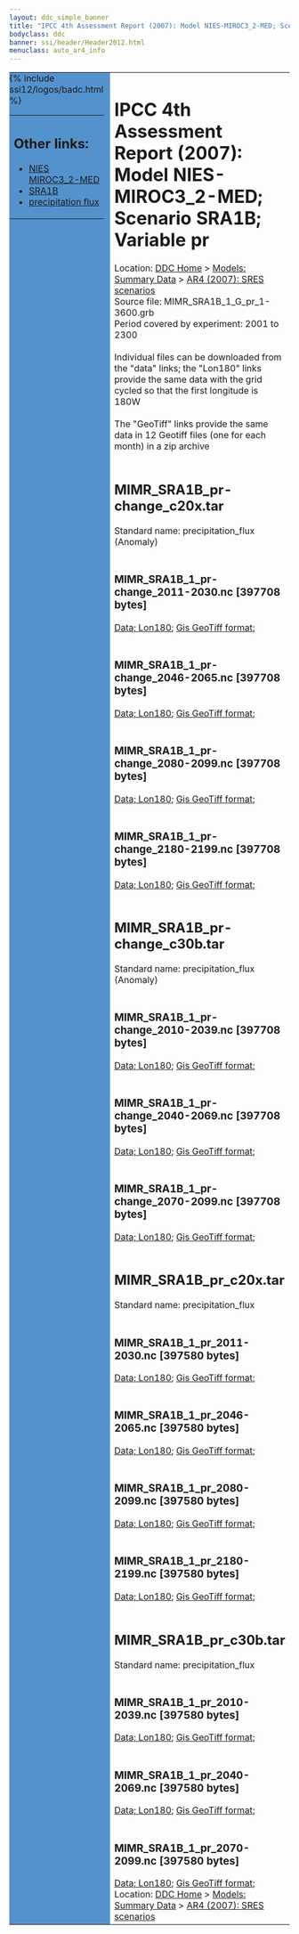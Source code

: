 ```yaml
---
layout: ddc_simple_banner
title: "IPCC 4th Assessment Report (2007): Model NIES-MIROC3_2-MED; Scenario SRA1B; Variable pr"
bodyclass: ddc
banner: ssi/header/Header2012.html
menuclass: auto_ar4_info
---
```



<table width="100%" border="0" cellspacing="0" cellpadding="0" style="border-collapse: collapse;">
<tr style="margin:0;padding:0;border:0;">
<td style="margin:0;padding:0;border:0;height:1pt;width:150pt;background:#5492CD;" valign="top" >

<div id="lh-col2" class="auto_ar4_info">
<table class="menumain" bgcolor="#5492CD" cellspacing="0" width="100%" border="0">
<tr><td>
<h2> Other links:</h2>
<ul>
<li><a href="/auto/ar4/model-NIES-MIROC3_2-MED.html">NIES<br/>MIROC3_2-MED</a></li>
<li><a href="/auto/ar4/scenario-SRA1B.html">SRA1B</a></li>
<li><a href="/auto/ar4/var-precipitation_flux.html">precipitation flux</a></li>
</ul>
</td></tr>
{% include ssi12/logos/badc.html %}
</table>
</div>
</td>
<td><h1>IPCC 4th Assessment Report (2007): Model NIES-MIROC3_2-MED; Scenario SRA1B; Variable pr</h1>

<!-- Breadcrumb1 -->
<div id="breadcrumb1" align="left">
Location: <a href="/index.html">DDC Home</a> > <a href="/sim/gcm_clim/">Models: Summary Data</a>
> <a href="/sim/gcm_clim/SRES_AR4/index.html">AR4 (2007): SRES scenarios</a>
</div>
<!-- End of Breadcrumb1 -->Source file: MIMR_SRA1B_1_G_pr_1-3600.grb
<br/>
Period covered by experiment: 2001 to 2300<br/>
<br/>Individual files can be downloaded from the "data" links; the "Lon180" links provide the same data
         with the grid cycled so that the first longitude is 180W<br/>
<br/>The "GeoTiff" links provide the same data in 12 Geotiff files (one for each month)
          in a zip archive<br/>
<br/><h2>MIMR_SRA1B_pr-change_c20x.tar</h2>
Standard name: precipitation_flux (Anomaly)<br>
<br/><h3>MIMR_SRA1B_1_pr-change_2011-2030.nc [397708 bytes]</h3>
<a href="http://apps.ipcc-data.org/cgi-bin/downl/ar4_nc/pr/MIMR_SRA1B_1_pr-change_2011-2030.nc">Data; </a><a href="http://apps.ipcc-data.org/cgi-bin/downl/ar4_nc/pr/MIMR_SRA1B_1_pr-change_2011-2030.cyto180.nc"> Lon180</a>; <a href="/cgi-bin/downl/ar4_tif/pr/MIMR_SRA1B_1_pr-change_2011-2030.zip">Gis GeoTiff format; </a><br/>
<br/><h3>MIMR_SRA1B_1_pr-change_2046-2065.nc [397708 bytes]</h3>
<a href="http://apps.ipcc-data.org/cgi-bin/downl/ar4_nc/pr/MIMR_SRA1B_1_pr-change_2046-2065.nc">Data; </a><a href="http://apps.ipcc-data.org/cgi-bin/downl/ar4_nc/pr/MIMR_SRA1B_1_pr-change_2046-2065.cyto180.nc"> Lon180</a>; <a href="/cgi-bin/downl/ar4_tif/pr/MIMR_SRA1B_1_pr-change_2046-2065.zip">Gis GeoTiff format; </a><br/>
<br/><h3>MIMR_SRA1B_1_pr-change_2080-2099.nc [397708 bytes]</h3>
<a href="http://apps.ipcc-data.org/cgi-bin/downl/ar4_nc/pr/MIMR_SRA1B_1_pr-change_2080-2099.nc">Data; </a><a href="http://apps.ipcc-data.org/cgi-bin/downl/ar4_nc/pr/MIMR_SRA1B_1_pr-change_2080-2099.cyto180.nc"> Lon180</a>; <a href="/cgi-bin/downl/ar4_tif/pr/MIMR_SRA1B_1_pr-change_2080-2099.zip">Gis GeoTiff format; </a><br/>
<br/><h3>MIMR_SRA1B_1_pr-change_2180-2199.nc [397708 bytes]</h3>
<a href="http://apps.ipcc-data.org/cgi-bin/downl/ar4_nc/pr/MIMR_SRA1B_1_pr-change_2180-2199.nc">Data; </a><a href="http://apps.ipcc-data.org/cgi-bin/downl/ar4_nc/pr/MIMR_SRA1B_1_pr-change_2180-2199.cyto180.nc"> Lon180</a>; <a href="/cgi-bin/downl/ar4_tif/pr/MIMR_SRA1B_1_pr-change_2180-2199.zip">Gis GeoTiff format; </a><br/>
<br/><h2>MIMR_SRA1B_pr-change_c30b.tar</h2>
Standard name: precipitation_flux (Anomaly)<br>
<br/><h3>MIMR_SRA1B_1_pr-change_2010-2039.nc [397708 bytes]</h3>
<a href="http://apps.ipcc-data.org/cgi-bin/downl/ar4_nc/pr/MIMR_SRA1B_1_pr-change_2010-2039.nc">Data; </a><a href="http://apps.ipcc-data.org/cgi-bin/downl/ar4_nc/pr/MIMR_SRA1B_1_pr-change_2010-2039.cyto180.nc"> Lon180</a>; <a href="/cgi-bin/downl/ar4_tif/pr/MIMR_SRA1B_1_pr-change_2010-2039.zip">Gis GeoTiff format; </a><br/>
<br/><h3>MIMR_SRA1B_1_pr-change_2040-2069.nc [397708 bytes]</h3>
<a href="http://apps.ipcc-data.org/cgi-bin/downl/ar4_nc/pr/MIMR_SRA1B_1_pr-change_2040-2069.nc">Data; </a><a href="http://apps.ipcc-data.org/cgi-bin/downl/ar4_nc/pr/MIMR_SRA1B_1_pr-change_2040-2069.cyto180.nc"> Lon180</a>; <a href="/cgi-bin/downl/ar4_tif/pr/MIMR_SRA1B_1_pr-change_2040-2069.zip">Gis GeoTiff format; </a><br/>
<br/><h3>MIMR_SRA1B_1_pr-change_2070-2099.nc [397708 bytes]</h3>
<a href="http://apps.ipcc-data.org/cgi-bin/downl/ar4_nc/pr/MIMR_SRA1B_1_pr-change_2070-2099.nc">Data; </a><a href="http://apps.ipcc-data.org/cgi-bin/downl/ar4_nc/pr/MIMR_SRA1B_1_pr-change_2070-2099.cyto180.nc"> Lon180</a>; <a href="/cgi-bin/downl/ar4_tif/pr/MIMR_SRA1B_1_pr-change_2070-2099.zip">Gis GeoTiff format; </a><br/>
<br/><h2>MIMR_SRA1B_pr_c20x.tar</h2>
Standard name: precipitation_flux<br>
<br/><h3>MIMR_SRA1B_1_pr_2011-2030.nc [397580 bytes]</h3>
<a href="http://apps.ipcc-data.org/cgi-bin/downl/ar4_nc/pr/MIMR_SRA1B_1_pr_2011-2030.nc">Data; </a><a href="http://apps.ipcc-data.org/cgi-bin/downl/ar4_nc/pr/MIMR_SRA1B_1_pr_2011-2030.cyto180.nc"> Lon180</a>; <a href="/cgi-bin/downl/ar4_tif/pr/MIMR_SRA1B_1_pr_2011-2030.zip">Gis GeoTiff format; </a><br/>
<br/><h3>MIMR_SRA1B_1_pr_2046-2065.nc [397580 bytes]</h3>
<a href="http://apps.ipcc-data.org/cgi-bin/downl/ar4_nc/pr/MIMR_SRA1B_1_pr_2046-2065.nc">Data; </a><a href="http://apps.ipcc-data.org/cgi-bin/downl/ar4_nc/pr/MIMR_SRA1B_1_pr_2046-2065.cyto180.nc"> Lon180</a>; <a href="/cgi-bin/downl/ar4_tif/pr/MIMR_SRA1B_1_pr_2046-2065.zip">Gis GeoTiff format; </a><br/>
<br/><h3>MIMR_SRA1B_1_pr_2080-2099.nc [397580 bytes]</h3>
<a href="http://apps.ipcc-data.org/cgi-bin/downl/ar4_nc/pr/MIMR_SRA1B_1_pr_2080-2099.nc">Data; </a><a href="http://apps.ipcc-data.org/cgi-bin/downl/ar4_nc/pr/MIMR_SRA1B_1_pr_2080-2099.cyto180.nc"> Lon180</a>; <a href="/cgi-bin/downl/ar4_tif/pr/MIMR_SRA1B_1_pr_2080-2099.zip">Gis GeoTiff format; </a><br/>
<br/><h3>MIMR_SRA1B_1_pr_2180-2199.nc [397580 bytes]</h3>
<a href="http://apps.ipcc-data.org/cgi-bin/downl/ar4_nc/pr/MIMR_SRA1B_1_pr_2180-2199.nc">Data; </a><a href="http://apps.ipcc-data.org/cgi-bin/downl/ar4_nc/pr/MIMR_SRA1B_1_pr_2180-2199.cyto180.nc"> Lon180</a>; <a href="/cgi-bin/downl/ar4_tif/pr/MIMR_SRA1B_1_pr_2180-2199.zip">Gis GeoTiff format; </a><br/>
<br/><h2>MIMR_SRA1B_pr_c30b.tar</h2>
Standard name: precipitation_flux<br>
<br/><h3>MIMR_SRA1B_1_pr_2010-2039.nc [397580 bytes]</h3>
<a href="http://apps.ipcc-data.org/cgi-bin/downl/ar4_nc/pr/MIMR_SRA1B_1_pr_2010-2039.nc">Data; </a><a href="http://apps.ipcc-data.org/cgi-bin/downl/ar4_nc/pr/MIMR_SRA1B_1_pr_2010-2039.cyto180.nc"> Lon180</a>; <a href="/cgi-bin/downl/ar4_tif/pr/MIMR_SRA1B_1_pr_2010-2039.zip">Gis GeoTiff format; </a><br/>
<br/><h3>MIMR_SRA1B_1_pr_2040-2069.nc [397580 bytes]</h3>
<a href="http://apps.ipcc-data.org/cgi-bin/downl/ar4_nc/pr/MIMR_SRA1B_1_pr_2040-2069.nc">Data; </a><a href="http://apps.ipcc-data.org/cgi-bin/downl/ar4_nc/pr/MIMR_SRA1B_1_pr_2040-2069.cyto180.nc"> Lon180</a>; <a href="/cgi-bin/downl/ar4_tif/pr/MIMR_SRA1B_1_pr_2040-2069.zip">Gis GeoTiff format; </a><br/>
<br/><h3>MIMR_SRA1B_1_pr_2070-2099.nc [397580 bytes]</h3>
<a href="http://apps.ipcc-data.org/cgi-bin/downl/ar4_nc/pr/MIMR_SRA1B_1_pr_2070-2099.nc">Data; </a><a href="http://apps.ipcc-data.org/cgi-bin/downl/ar4_nc/pr/MIMR_SRA1B_1_pr_2070-2099.cyto180.nc"> Lon180</a>; <a href="/cgi-bin/downl/ar4_tif/pr/MIMR_SRA1B_1_pr_2070-2099.zip">Gis GeoTiff format; </a><br/>
<!-- Breadcrumb2 -->
<div id="breadcrumb2" align="left">
Location: <a href="/index.html">DDC Home</a> > <a href="/sim/gcm_clim/">Models: Summary Data</a>
> <a href="/sim/gcm_clim/SRES_AR4/index.html">AR4 (2007): SRES scenarios</a>
</div>
<!-- End of Breadcrumb2 --></td></tr></table>
